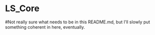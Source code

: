 # LS_Core

#Not really sure what needs to be in this README.md, but I'll slowly put something coherent in here, eventually.
